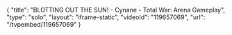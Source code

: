 {
    "title": "BLOTTING OUT THE SUN! - Cynane - Total War: Arena Gameplay",
    "type": "solo",
    "layout": "iframe-static",
    "videoId": "119657069",
    "url": "\/tvpembed\/119657069"
}